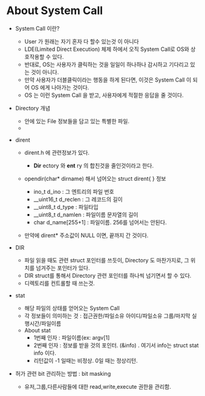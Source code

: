 # About System Call

+ System Call 이란?
  -  User 가 원래는 자기 혼자 다 할수 있는것 이 아니다
  -  LDE(Limited Direct Execution) 체제 하에서 오직 System Call로 OS와 상호작용할 수 있다. 
  -  반대로, OS는 사용자가 클릭하는 것을 일일이 하나하나 감시하고 기다리고 있는 것이 아니다. 
    - 만약 사용자가 더블클릭이라는 행동을 하게 된다면, 이것은 System Call 이 되어 OS 에게 나아가는 것이다. 
    - OS 는 이런 System Call 을 받고, 사용자에게 적절한 응답을 줄 것이다. 

+ Directory 개념 
  - 안에 있는 File 정보들을 담고 있는 특별한 파일.
  - 

+ dirent 
  - dirent.h 에 관련정보가 있다. 
    - __Dir__ ectory 와 __ent__ ry 의 합친것을 줄인것이라고 한다. 
  
  - opendir(char* dirname) 해서 넘어오는 struct dirent{ } 정보
    - ino_t d_ino : 그 엔트리의 파일 번호
    - __uint16_t d_reclen :  그 레코드의 길이 
    - __uint8_t d_type :  파일타입
    - __uint8_t d_namlen : 파일이름 문자열의 길이 
    - char d_name[255+1] : 파일이름. 256를 넘어서는 안된다. 
  
  - 만약에 dirent* 주소값이 NULL 이면, 끝까지 간 것이다. 

+ DIR
  - 파일 읽을 때도 관련 struct 포인터를 쓰듯이, Directory 도 마찬가지로, 그 위치를 넘겨주는 포인터가 있다. 
  - DIR struct를 통해서 Directory 관련 포인터를 하나씩 넘기면서 할 수 있다. 
  - 디렉토리를 컨트롤할 때 쓰는것.

+ stat
  - 해당 파일의 상태를 얻어오는 System Call
  - 각 정보들이 의미하는 것 : 접근권한/파일소유 아이디/파일소유 그룹/마지막 실행시간/파일이름
  - About stat
    - 1번째 인자 : 파일이름(ex: argv[1]
    - 2번째 인자 : 정보를 받을 것의 포인터. (&info) . 여기서 info는 struct stat info 이다.
    - 리턴값이 -1 일때는 비정상. 0일 때는 정상리턴.
 
+ 허가 관련 bit 관리하는 방법 : bit masking
  - 유저,그룹,다른사람들에 대한 read,write,execute 권한을 관리함. 
